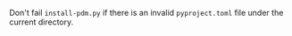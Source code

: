 Don't fail `install-pdm.py` if there is an invalid `pyproject.toml` file under the current directory.
